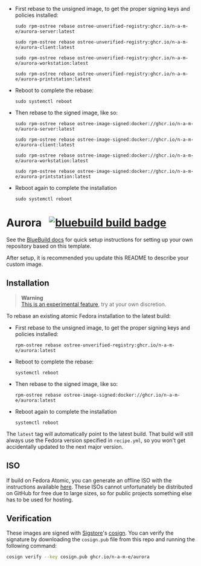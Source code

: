 - First rebase to the unsigned image, to get the proper signing keys and policies installed:
  ```
  sudo rpm-ostree rebase ostree-unverified-registry:ghcr.io/n-a-m-e/aurora-server:latest
  ```
  ```
  sudo rpm-ostree rebase ostree-unverified-registry:ghcr.io/n-a-m-e/aurora-client:latest
  ```
  ```
  sudo rpm-ostree rebase ostree-unverified-registry:ghcr.io/n-a-m-e/aurora-workstation:latest
  ```
  ```
  sudo rpm-ostree rebase ostree-unverified-registry:ghcr.io/n-a-m-e/aurora-printstation:latest
  ```
- Reboot to complete the rebase:
  ```
  sudo systemctl reboot
  ```
- Then rebase to the signed image, like so:
  ```
  sudo rpm-ostree rebase ostree-image-signed:docker://ghcr.io/n-a-m-e/aurora-server:latest
  ```
  ```
  sudo rpm-ostree rebase ostree-image-signed:docker://ghcr.io/n-a-m-e/aurora-client:latest
  ```
  ```
  sudo rpm-ostree rebase ostree-image-signed:docker://ghcr.io/n-a-m-e/aurora-workstation:latest
  ```
  ```
  sudo rpm-ostree rebase ostree-image-signed:docker://ghcr.io/n-a-m-e/aurora-printstation:latest
  ```
- Reboot again to complete the installation
  ```
  sudo systemctl reboot
  ```

# Aurora &nbsp; [![bluebuild build badge](https://github.com/n-a-m-e/aurora/actions/workflows/build.yml/badge.svg)](https://github.com/n-a-m-e/aurora/actions/workflows/build.yml)

See the [BlueBuild docs](https://blue-build.org/how-to/setup/) for quick setup instructions for setting up your own repository based on this template.

After setup, it is recommended you update this README to describe your custom image.

## Installation

> **Warning**  
> [This is an experimental feature](https://www.fedoraproject.org/wiki/Changes/OstreeNativeContainerStable), try at your own discretion.

To rebase an existing atomic Fedora installation to the latest build:

- First rebase to the unsigned image, to get the proper signing keys and policies installed:
  ```
  rpm-ostree rebase ostree-unverified-registry:ghcr.io/n-a-m-e/aurora:latest
  ```
- Reboot to complete the rebase:
  ```
  systemctl reboot
  ```
- Then rebase to the signed image, like so:
  ```
  rpm-ostree rebase ostree-image-signed:docker://ghcr.io/n-a-m-e/aurora:latest
  ```
- Reboot again to complete the installation
  ```
  systemctl reboot
  ```

The `latest` tag will automatically point to the latest build. That build will still always use the Fedora version specified in `recipe.yml`, so you won't get accidentally updated to the next major version.

## ISO

If build on Fedora Atomic, you can generate an offline ISO with the instructions available [here](https://blue-build.org/learn/universal-blue/#fresh-install-from-an-iso). These ISOs cannot unfortunately be distributed on GitHub for free due to large sizes, so for public projects something else has to be used for hosting.

## Verification

These images are signed with [Sigstore](https://www.sigstore.dev/)'s [cosign](https://github.com/sigstore/cosign). You can verify the signature by downloading the `cosign.pub` file from this repo and running the following command:

```bash
cosign verify --key cosign.pub ghcr.io/n-a-m-e/aurora
```
